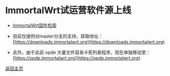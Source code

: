 # ImmortalWrt试运营软件源上线          

* [ImmortalWrt固件检索](https://firmware-selector.immortalwrt.org/)

* 目前仅提供对master分支的支持，获取地址：        
[https://downloads.immortalwrt.org](https://downloads.immortalwrt.org)       

* 此外，由于此前 opde 大量文件容易卡死列表程序，现在单独移动至：         
[https://opde.immortalwrt.org](https://opde.immortalwrt.org)           


[返回主页](https://boduoyejieyi666.github.io/whonolikeboduoyejieyi/)           

